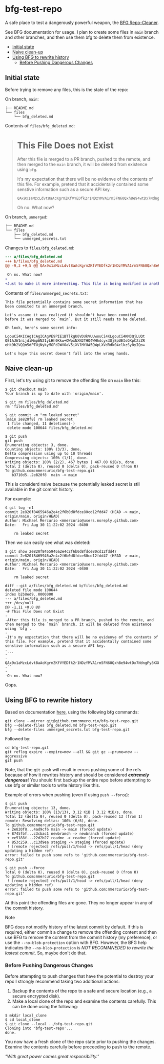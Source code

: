 # bfg-test-repo
A safe place to test a dangerously powerful weapon, the [BFG Repo-Cleaner](https://rtyley.github.io/bfg-repo-cleaner/).

See BFG documentation for usage. I plan to create some files in `main` branch and other branches, and then use them bfg to delete them from existence.

- [Initial state](#initial-state)
- [Naive clean-up](#naive-clean-up)
- [Using BFG to rewrite history](#using-bfg-to-rewrite-history)
  - [Before Pushing Dangerous Changes](#before-pushing-dangerous-changes)

## Initial state

Before trying to remove any files, this is the state of the repo:

On branch, `main`:

```
├── README.md
└── files
    └── bfg_deleted.md
```

Contents of `files/bfg_deleted.md`:

> # This File Does not Exist
>
> After this file is merged to a PR branch, pushed to the remote, and then merged to the `main`  branch, it will be deleted from existence using `bfg`.
>
> It's my expectation that there will be no evidenve of the contents of this file. For example, pretend that it accidentally contained some senstive information such as a secure API key.
>
>
> ```
> QAx9x1aMzcLdvt8aAcKgrmZKfVYEDfk2r1NDzYMVA1rm5FN60Qxh8e94wtDx7NdngFy8XX8PwhQmT69uxVG41MTByeVfRg73ivKD
> ```
>
> Oh no. What now?



On branch, `unmerged`:

```
├── README.md
└── files
    ├── bfg_deleted.md
    └── unmerged_secrets.txt
```

Changes to  `files/bfg_deleted.md`:

```diff
--- a/files/bfg_deleted.md
+++ b/files/bfg_deleted.md
@@ -9,3 +9,5 @@ QAx9x1aMzcLdvt8aAcKgrmZKfVYEDfk2r1NDzYMVA1rm5FN60Qxh8e94wtDx7NdngFy8XX8PwhQmT69u

 Oh no. What now?
+
+Just to make it more interesting. This file is being modified in another branch that is not merged, but pushed to the remote.
```

Contents of `files/unmerged_secrets.txt`:

```
This file potentially contains some secret information that has
been commited to an unmerged branch.

Let's assume it was realized it shouldn't have been commited
before it was merged to `main`. But it still needs to be deleted.

Oh look, here's some secret info:

LgouCi4KICAgICAgICAgVE9PIE1BTlkgU0VDUkVUUwouCi4KLgouCi4KM3QjLUQt
QE1AJW1nLjdiMmpWN21yLHh0Kkw+QWpxNXN2THQ4WHhdcyx3QjEpUEIsQXpCZzZR
eHk9b2VQQm5dPTUjNykyMGFdJWVOaV5iXVlMYUA5QWpLXVdRdk04clkzSy0yIQo=

Let's hope this secret doesn't fall into the wrong hands.
```

## Naive clean-up

First, let's try using git to remove the offending file on `main` like this:

```shell
$ git checkout main
Your branch is up to date with 'origin/main'.

$ git rm files/bfg_deleted.md
rm 'files/bfg_deleted.md'

$ git commit -m "rm leaked secret"
[main 2e820f8] rm leaked secret
 1 file changed, 11 deletions(-)
 delete mode 100644 files/bfg_deleted.md

$ git push
git push
Enumerating objects: 3, done.
Counting objects: 100% (3/3), done.
Delta compression using up to 10 threads
Compressing objects: 100% (1/1), done.
Writing objects: 100% (2/2), 467 bytes | 467.00 KiB/s, done.
Total 2 (delta 0), reused 0 (delta 0), pack-reused 0 (from 0)
To github.com:mmercurio/bfg-test-repo.git
   b3710d5..2e820f8  main -> main
```

This is considerd naive because the potentially leaked secret is still available in the git commit history.

For example:

```shell
$ git log -n1
commit 2e820f8465946a2e4c2f6b0d8fdce80cd12fdd47 (HEAD -> main, origin/main, origin/HEAD)
Author: Michael Mercurio <mmercurio@users.noreply.github.com>
Date:   Fri Aug 30 11:22:02 2024 -0400

    rm leaked secret
```

Then we can easily see what was deleted:

```shell
$ git show 2e820f8465946a2e4c2f6b0d8fdce80cd12fdd47
commit 2e820f8465946a2e4c2f6b0d8fdce80cd12fdd47 (HEAD -> main, origin/main, origin/HEAD)
Author: Michael Mercurio <mmercurio@users.noreply.github.com>
Date:   Fri Aug 30 11:22:02 2024 -0400

    rm leaked secret

diff --git a/files/bfg_deleted.md b/files/bfg_deleted.md
deleted file mode 100644
index b2b8ed9..0000000
--- a/files/bfg_deleted.md
+++ /dev/null
@@ -1,11 +0,0 @@
-# This File Does not Exist
-
-After this file is merged to a PR branch, pushed to the remote, and then merged to the `main` branch, it will be deleted from existence using `bfg`.
-
-It's my expectation that there will be no evidenve of the contents of this file. For example, pretend that it accidentally contained some senstive information such as a secure API key.
-
-```
-QAx9x1aMzcLdvt8aAcKgrmZKfVYEDfk2r1NDzYMVA1rm5FN60Qxh8e94wtDx7NdngFy8XX8PwhQmT69uxVG41MTByeVfRg73ivKD
-``
-
-Oh no. What now?
```

Oops.


## Using BFG to rewrite history

Based on documentation [here](https://rtyley.github.io/bfg-repo-cleaner/), using the following bfg commands:

```shell
git clone --mirror git@github.com:mmercurio/bfg-test-repo.git
bfg --delete-files bfg_deleted.md bfg-test-repo.git
bfg --delete-files unmerged_secrets.txt bfg-test-repo.git
```

Followed by:

```shell
cd bfg-test-repo.git
git reflog expire --expire=now --all && git gc --prune=now --aggressive
git push
```

Note, that the `git push` will result in errors pushing some of the refs because of how it rewrites history and should be considered ***extremely dangerous***! You should first backup the entire repo before attempting to use bfg or similar tools to write history like this.

Example of errors when pushing (even if using `push --force`):

```shell
$ git push
Enumerating objects: 13, done.
Writing objects: 100% (13/13), 3.12 KiB | 3.12 MiB/s, done.
Total 13 (delta 0), reused 0 (delta 0), pack-reused 13 (from 1)
remote: Resolving deltas: 100% (6/6), done.
To github.com:mmercurio/bfg-test-repo.git
 + 2e820f8...4ad9cf6 main -> main (forced update)
 + 8745fbf...c3cbac1 newbranch -> newbranch (forced update)
 + ee5188f...22d2b27 readme -> readme (forced update)
 + 853c259...c13d9ea staging -> staging (forced update)
 ! [remote rejected] refs/pull/1/head -> refs/pull/1/head (deny updating a hidden ref)
error: failed to push some refs to 'github.com:mmercurio/bfg-test-repo.git'

$ git push --force
Total 0 (delta 0), reused 0 (delta 0), pack-reused 0 (from 0)
To github.com:mmercurio/bfg-test-repo.git
 ! [remote rejected] refs/pull/1/head -> refs/pull/1/head (deny updating a hidden ref)
error: failed to push some refs to 'github.com:mmercurio/bfg-test-repo.git'
```

At this point the offending files are gone. They no longer appear in any of the commit history.

> [!NOTE]
> BFG does not modify history of the latest commit by default. If this is required, either commit a change to remove the offending content and then use BFG to remove the content from the commit history (my preference), or use the `--no-blob-protection` option with BFG. However, the BFG help indicates the `--no-blob-protection` is *NOT RECOMMNEDED to rewrite the lastest commit*. So, maybe don't do that.

### Before Pushing Dangerous Changes

Before attempting to push changes that have the potential to destroy your repo I strongly recommend taking two additional actions:

1. Backup the contents of the repo to a safe and secure location (e.g., a secure encrypted disk).
1. Make a local clone of the repo and examine the contents carefully. This can be done using the following:

```shell
$ mkdir local_clone
$ cd local_clone
$ git clone --local ../bfg-test-repo.git
Cloning into 'bfg-test-repo'...
done.
```

You now have a fresh clone of the repo state prior to pushing the changes. Examine the contents carefully before proceeding to push to the remote.

*"With great power comes great responsibility."*
